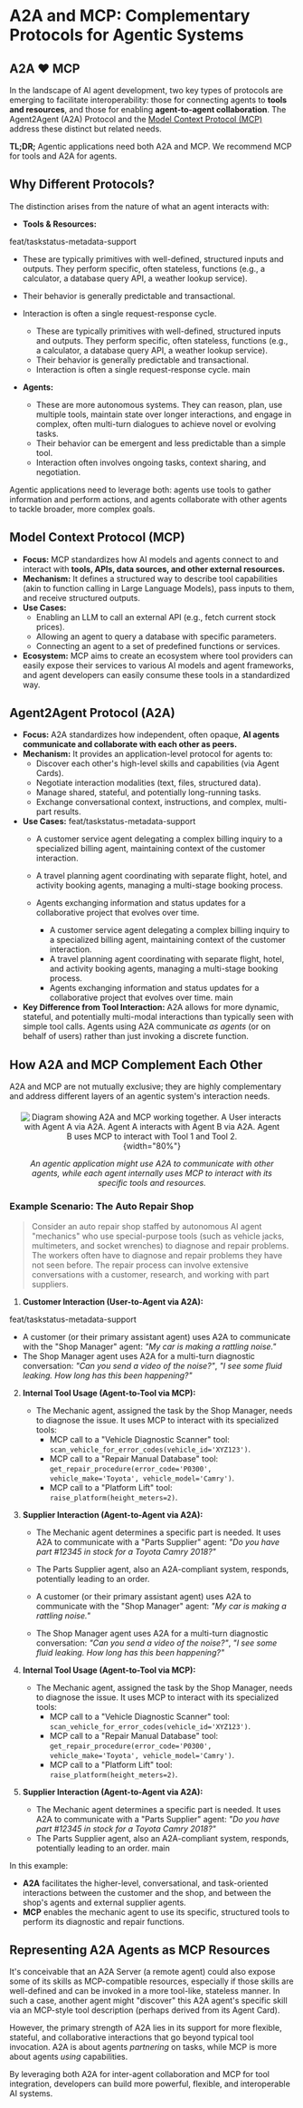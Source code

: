 # A2A and MCP: Complementary Protocols for Agentic Systems

## A2A ❤️ MCP

In the landscape of AI agent development, two key types of protocols are emerging to facilitate interoperability: those for connecting agents to **tools and resources**, and those for enabling **agent-to-agent collaboration**. The Agent2Agent (A2A) Protocol and the [Model Context Protocol (MCP)](https://modelcontextprotocol.io/) address these distinct but related needs.

**TL;DR;** Agentic applications need both A2A and MCP. We recommend MCP for tools and A2A for agents.

## Why Different Protocols?

The distinction arises from the nature of what an agent interacts with:

- **Tools & Resources:**

 feat/taskstatus-metadata-support
  - These are typically primitives with well-defined, structured inputs and outputs. They perform specific, often stateless, functions (e.g., a calculator, a database query API, a weather lookup service).
  - Their behavior is generally predictable and transactional.
  - Interaction is often a single request-response cycle.

    - These are typically primitives with well-defined, structured inputs and outputs. They perform specific, often stateless, functions (e.g., a calculator, a database query API, a weather lookup service).
    - Their behavior is generally predictable and transactional.
    - Interaction is often a single request-response cycle.
 main

- **Agents:**
  - These are more autonomous systems. They can reason, plan, use multiple tools, maintain state over longer interactions, and engage in complex, often multi-turn dialogues to achieve novel or evolving tasks.
  - Their behavior can be emergent and less predictable than a simple tool.
  - Interaction often involves ongoing tasks, context sharing, and negotiation.

Agentic applications need to leverage both: agents use tools to gather information and perform actions, and agents collaborate with other agents to tackle broader, more complex goals.

## Model Context Protocol (MCP)

- **Focus:** MCP standardizes how AI models and agents connect to and interact with **tools, APIs, data sources, and other external resources.**
- **Mechanism:** It defines a structured way to describe tool capabilities (akin to function calling in Large Language Models), pass inputs to them, and receive structured outputs.
- **Use Cases:**
  - Enabling an LLM to call an external API (e.g., fetch current stock prices).
  - Allowing an agent to query a database with specific parameters.
  - Connecting an agent to a set of predefined functions or services.
- **Ecosystem:** MCP aims to create an ecosystem where tool providers can easily expose their services to various AI models and agent frameworks, and agent developers can easily consume these tools in a standardized way.

## Agent2Agent Protocol (A2A)

- **Focus:** A2A standardizes how independent, often opaque, **AI agents communicate and collaborate with each other as peers.**
- **Mechanism:** It provides an application-level protocol for agents to:
  - Discover each other's high-level skills and capabilities (via Agent Cards).
  - Negotiate interaction modalities (text, files, structured data).
  - Manage shared, stateful, and potentially long-running tasks.
  - Exchange conversational context, instructions, and complex, multi-part results.
- **Use Cases:**
 feat/taskstatus-metadata-support
  - A customer service agent delegating a complex billing inquiry to a specialized billing agent, maintaining context of the customer interaction.
  - A travel planning agent coordinating with separate flight, hotel, and activity booking agents, managing a multi-stage booking process.
  - Agents exchanging information and status updates for a collaborative project that evolves over time.

    - A customer service agent delegating a complex billing inquiry to a specialized billing agent, maintaining context of the customer interaction.
    - A travel planning agent coordinating with separate flight, hotel, and activity booking agents, managing a multi-stage booking process.
    - Agents exchanging information and status updates for a collaborative project that evolves over time.
 main
- **Key Difference from Tool Interaction:** A2A allows for more dynamic, stateful, and potentially multi-modal interactions than typically seen with simple tool calls. Agents using A2A communicate _as agents_ (or on behalf of users) rather than just invoking a discrete function.

## How A2A and MCP Complement Each Other

A2A and MCP are not mutually exclusive; they are highly complementary and address different layers of an agentic system's interaction needs.

<div style="text-align: center; margin: 20px;" markdown>

![Diagram showing A2A and MCP working together. A User interacts with Agent A via A2A. Agent A interacts with Agent B via A2A. Agent B uses MCP to interact with Tool 1 and Tool 2.](../assets/a2a-mcp.png){width="80%"}

_An agentic application might use A2A to communicate with other agents, while each agent internally uses MCP to interact with its specific tools and resources._

</div>

### Example Scenario: The Auto Repair Shop

> Consider an auto repair shop staffed by autonomous AI agent "mechanics" who use special-purpose tools (such as vehicle jacks, multimeters, and socket wrenches) to diagnose and repair problems. The workers often have to diagnose and repair problems they have not seen before. The repair process can involve extensive conversations with a customer, research, and working with part suppliers.

1. **Customer Interaction (User-to-Agent via A2A):**

 feat/taskstatus-metadata-support
   - A customer (or their primary assistant agent) uses A2A to communicate with the "Shop Manager" agent: _"My car is making a rattling noise."_
   - The Shop Manager agent uses A2A for a multi-turn diagnostic conversation: _"Can you send a video of the noise?"_, _"I see some fluid leaking. How long has this been happening?"_

2. **Internal Tool Usage (Agent-to-Tool via MCP):**

   - The Mechanic agent, assigned the task by the Shop Manager, needs to diagnose the issue. It uses MCP to interact with its specialized tools:
     - MCP call to a "Vehicle Diagnostic Scanner" tool: `scan_vehicle_for_error_codes(vehicle_id='XYZ123')`.
     - MCP call to a "Repair Manual Database" tool: `get_repair_procedure(error_code='P0300', vehicle_make='Toyota', vehicle_model='Camry')`.
     - MCP call to a "Platform Lift" tool: `raise_platform(height_meters=2)`.

3. **Supplier Interaction (Agent-to-Agent via A2A):**
   - The Mechanic agent determines a specific part is needed. It uses A2A to communicate with a "Parts Supplier" agent: _"Do you have part #12345 in stock for a Toyota Camry 2018?"_
   - The Parts Supplier agent, also an A2A-compliant system, responds, potentially leading to an order.

    - A customer (or their primary assistant agent) uses A2A to communicate with the "Shop Manager" agent: _"My car is making a rattling noise."_
    - The Shop Manager agent uses A2A for a multi-turn diagnostic conversation: _"Can you send a video of the noise?"_, _"I see some fluid leaking. How long has this been happening?"_

2. **Internal Tool Usage (Agent-to-Tool via MCP):**

    - The Mechanic agent, assigned the task by the Shop Manager, needs to diagnose the issue. It uses MCP to interact with its specialized tools:
        - MCP call to a "Vehicle Diagnostic Scanner" tool: `scan_vehicle_for_error_codes(vehicle_id='XYZ123')`.
        - MCP call to a "Repair Manual Database" tool: `get_repair_procedure(error_code='P0300', vehicle_make='Toyota', vehicle_model='Camry')`.
        - MCP call to a "Platform Lift" tool: `raise_platform(height_meters=2)`.

3. **Supplier Interaction (Agent-to-Agent via A2A):**
    - The Mechanic agent determines a specific part is needed. It uses A2A to communicate with a "Parts Supplier" agent: _"Do you have part #12345 in stock for a Toyota Camry 2018?"_
    - The Parts Supplier agent, also an A2A-compliant system, responds, potentially leading to an order.
 main

In this example:

- **A2A** facilitates the higher-level, conversational, and task-oriented interactions between the customer and the shop, and between the shop's agents and external supplier agents.
- **MCP** enables the mechanic agent to use its specific, structured tools to perform its diagnostic and repair functions.

## Representing A2A Agents as MCP Resources

It's conceivable that an A2A Server (a remote agent) could also expose some of its skills as MCP-compatible resources, especially if those skills are well-defined and can be invoked in a more tool-like, stateless manner. In such a case, another agent might "discover" this A2A agent's specific skill via an MCP-style tool description (perhaps derived from its Agent Card).

However, the primary strength of A2A lies in its support for more flexible, stateful, and collaborative interactions that go beyond typical tool invocation. A2A is about agents _partnering_ on tasks, while MCP is more about agents _using_ capabilities.

By leveraging both A2A for inter-agent collaboration and MCP for tool integration, developers can build more powerful, flexible, and interoperable AI systems.
